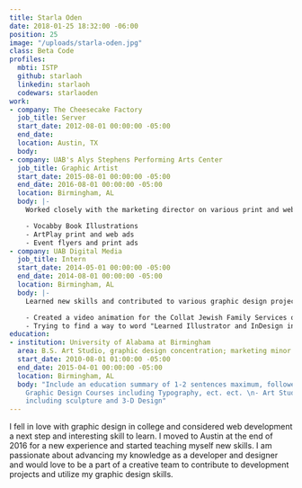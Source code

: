 ```yaml
---
title: Starla Oden
date: 2018-01-25 18:32:00 -06:00
position: 25
image: "/uploads/starla-oden.jpg"
class: Beta Code
profiles:
  mbti: ISTP
  github: starlaoh
  linkedin: starlaoh
  codewars: starlaoden
work:
- company: The Cheesecake Factory
  job_title: Server
  start_date: 2012-08-01 00:00:00 -05:00
  end_date: 
  location: Austin, TX
  body: 
- company: UAB's Alys Stephens Performing Arts Center
  job_title: Graphic Artist
  start_date: 2015-08-01 00:00:00 -05:00
  end_date: 2016-08-01 00:00:00 -05:00
  location: Birmingham, AL
  body: |-
    Worked closely with the marketing director on various print and web projects

    - Vocabby Book Illustrations
    - ArtPlay print and web ads
    - Event flyers and print ads
- company: UAB Digital Media
  job_title: Intern
  start_date: 2014-05-01 00:00:00 -05:00
  end_date: 2014-08-01 00:00:00 -05:00
  location: Birmingham, AL
  body: |-
    Learned new skills and contributed to various graphic design projects

    - Created a video animation for the Collat Jewish Family Services organization
    - Trying to find a way to word "Learned Illustrator and InDesign in Depth"
education:
- institution: University of Alabama at Birmingham
  area: B.S. Art Studio, graphic design concentration; marketing minor
  start_date: 2010-08-01 01:00:00 -05:00
  end_date: 2015-04-01 00:00:00 -05:00
  location: Birmingham, AL
  body: "Include an education summary of 1-2 sentences maximum, followed by:\n\n-
    Graphic Design Courses including Typography, ect. ect. \n- Art Studio Courses
    including sculpture and 3-D Design"
---
```


I fell in love with graphic design in college and considered web development a next step and interesting skill to learn. I moved to Austin at the end of 2016 for a new experience and started teaching myself new skills. I am passionate about advancing my knowledge as a developer and designer and would love to be a part of a creative team to contribute to development projects and utilize my graphic design skills.